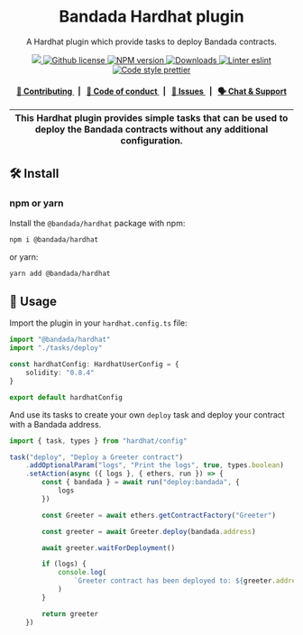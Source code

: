 <p align="center">
    <h1 align="center">
        Bandada Hardhat plugin
    </h1>
    <p align="center">A Hardhat plugin which provide tasks to deploy Bandada contracts.</p>
</p>

<p align="center">
    <a href="https://github.com/privacy-scaling-explorations/bandada">
        <img src="https://img.shields.io/badge/project-Bandada-blue.svg?style=flat-square">
    </a>
    <a href="https://github.com/privacy-scaling-explorations/bandada/blob/main/LICENSE">
        <img alt="Github license" src="https://img.shields.io/github/license/privacy-scaling-explorations/bandada.svg?style=flat-square">
    </a>
    <a href="https://www.npmjs.com/package/@bandada/hardhat">
        <img alt="NPM version" src="https://img.shields.io/npm/v/@bandada/hardhat?style=flat-square" />
    </a>
    <a href="https://npmjs.org/package/@bandada/hardhat">
        <img alt="Downloads" src="https://img.shields.io/npm/dm/@bandada/hardhat.svg?style=flat-square" />
    </a>
    <a href="https://eslint.org/">
        <img alt="Linter eslint" src="https://img.shields.io/badge/linter-eslint-8080f2?style=flat-square&logo=eslint" />
    </a>
    <a href="https://prettier.io/">
        <img alt="Code style prettier" src="https://img.shields.io/badge/code%20style-prettier-f8bc45?style=flat-square&logo=prettier" />
    </a>
</p>

<div align="center">
    <h4>
        <a href="https://github.com/privacy-scaling-explorations/bandada/blob/main/CONTRIBUTING.md">
            👥 Contributing
        </a>
        <span>&nbsp;&nbsp;|&nbsp;&nbsp;</span>
        <a href="https://github.com/privacy-scaling-explorations/bandada/blob/main/CODE_OF_CONDUCT.md">
            🤝 Code of conduct
        </a>
        <span>&nbsp;&nbsp;|&nbsp;&nbsp;</span>
        <a href="https://github.com/privacy-scaling-explorations/bandada/contribute">
            🔎 Issues
        </a>
        <span>&nbsp;&nbsp;|&nbsp;&nbsp;</span>
        <a href="https://discord.com/invite/sF5CT5rzrR">
            🗣️ Chat &amp; Support
        </a>
    </h4>
</div>

| This Hardhat plugin provides simple tasks that can be used to deploy the Bandada contracts without any additional configuration. |
| -------------------------------------------------------------------------------------------------------------------------------- |

## 🛠 Install

### npm or yarn

Install the `@bandada/hardhat` package with npm:

```bash
npm i @bandada/hardhat
```

or yarn:

```bash
yarn add @bandada/hardhat
```

## 📜 Usage

Import the plugin in your `hardhat.config.ts` file:

```typescript
import "@bandada/hardhat"
import "./tasks/deploy"

const hardhatConfig: HardhatUserConfig = {
    solidity: "0.8.4"
}

export default hardhatConfig
```

And use its tasks to create your own `deploy` task and deploy your contract with a Bandada address.

```typescript
import { task, types } from "hardhat/config"

task("deploy", "Deploy a Greeter contract")
    .addOptionalParam("logs", "Print the logs", true, types.boolean)
    .setAction(async ({ logs }, { ethers, run }) => {
        const { bandada } = await run("deploy:bandada", {
            logs
        })

        const Greeter = await ethers.getContractFactory("Greeter")

        const greeter = await Greeter.deploy(bandada.address)

        await greeter.waitForDeployment()

        if (logs) {
            console.log(
                `Greeter contract has been deployed to: ${greeter.address}`
            )
        }

        return greeter
    })
```
